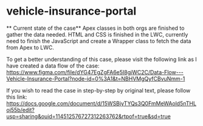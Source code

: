 # vehicle-insurance-portal
 
 ** Current state of the case**
 Apex classes in both orgs are finished to gather the data needed.
 HTML and CSS is finished in the LWC, currently need to finish the JavaScript and create a Wrapper class to fetch the data from Apex to LWC.
 
 
 
To get a better understanding of this case, please visit the following link as I have created a data flow of the case:
https://www.figma.com/file/dYG47EgZgFA6e5I8gjWC2C/Data-Flow---Vehicle-Insurance-Portal?node-id=0%3A1&t=NBHVMgQyfCBvuNmm-1

If you wish to read the case in step-by-step by original text, please follow this link:
https://docs.google.com/document/d/15WSBjyTYQs3Q0FmMeWAold5nTHLoj55b/edit?usp=sharing&ouid=114512576727312263762&rtpof=true&sd=true
